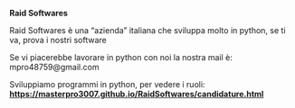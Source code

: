 <p><strong>Raid Softwares</strong></p>
<p>Raid Softwares è una &ldquo;azienda&rdquo; italiana che sviluppa molto in python, se ti va, prova i nostri software</p>
<p>Se vi piacerebbe lavorare in python con noi la nostra mail è: mpro48759@gmail.com</p>
<p>Sviluppiamo programmi in python, per vedere i ruoli: <strong><a href="https://masterpro3007.github.io/candidature-chatmod">https://masterpro3007.github.io/RaidSoftwares/candidature.html</a></strong></p>
